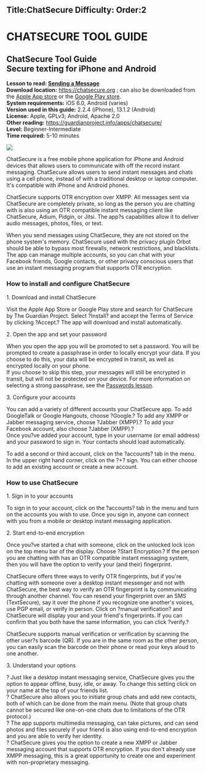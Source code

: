 Title:ChatSecure
Difficulty:
Order:2
---
<h1>CHATSECURE TOOL GUIDE</h1><h2>ChatSecure Tool Guide<br>Secure texting for iPhone and Android</h2><p><b>Lesson to read: <a href="umbrella://lesson/sending-a-message">Sending a Message</a></b><br><b>Download location:</b> <a href="https://chatsecure.org">https://chatsecure.org</a> ; can also be downloaded from the <a href="https://itunes.apple.com/us/app/chatsecure/id464200063">Apple App store</a> or the <a href="https://play.google.com/store/apps/details?id=info.guardianproject.otr.app.im">Google Play store</a>.<br><b>System requirements:</b> iOS 6.0, Android (varies)<br><b>Version used in this guide:</b> 2.2.4 (iPhone), 13.1.2 (Android)<br><b>License:</b> Apple, GPLv3; Android, Apache 2.0<br><b>Other reading:</b> <a href="https://guardianproject.info/apps/chatsecure/">https://guardianproject.info/apps/chatsecure/</a><br><b>Level:</b> Beginner-Intermediate<br><b>Time required:</b> 5-10 minutes</p><img src="tool_chatsecure.png"><p>ChatSecure is a free mobile phone application for iPhone and Android devices that allows users to communicate with off the record instant messaging. ChatSecure allows users to send instant messages and chats using a cell phone, instead of with a traditional desktop or laptop computer. It's compatible with iPhone and Android phones.</p><p>ChatSecure supports OTR  encryption  over XMPP. All messages sent via ChatSecure are completely private, so long as the person you are chatting with is also using an OTR compatible instant messaging client like ChatSecure, Adium, Pidgin, or Jitsi. The app?s capabilities allow it to deliver audio messages, photos, files, or text.</p><p>When you send messages using ChatSecure, they are not stored on the phone system's memory. ChatSecure used with the privacy plugin Orbot should be able to bypass most firewalls, network restrictions, and blacklists. The app can manage multiple accounts, so you can chat with your Facebook friends, Google contacts, or other privacy conscious users that use an instant messaging program that supports OTR encryption.</p><h3>How to install and configure ChatSecure</h3><p>1. Download and install ChatSecure</p><p>Visit the Apple App Store or Google Play store and search for ChatSecure by The Guardian Project. Select ?Install? and accept the Terms of Service by clicking ?Accept.? The app will download and install automatically.</p><p>2. Open the app and set your password</p><p>When you open the app you will be promoted to set a password. You will be prompted to create a passphrase  in order to locally encrypt your data. If you choose to do this, your data will be encrypted in transit, as well as encrypted locally on your phone.<br>If you choose to skip this step, your messages will still be encrypted in transit, but will not be protected on your device. For more information on selecting a strong passphrase, see the <a href="umbrella://lesson/passwords">Passwords lesson</a>.</p><p>3. Configure your accounts</p><p>You can add a variety of different accounts your ChatSecure app. To add GoogleTalk or Google Hangouts, choose ?Google.? To add any XMPP or Jabber messaging service, choose ?Jabber (XMPP).? To add your Facebook account, also choose ?Jabber (XMPP).?<br>Once you?ve added your account, type in your username (or email address) and your password to sign in. Your contacts should load automatically.</p><p>To add a second or third account, click on the ?accounts? tab in the menu. In the upper right hand corner, click on the ?+? sign. You can either choose to add an existing account or create a new account.</p><h3>How to use ChatSecure</h3><p>1. Sign in to your accounts</p><p>To sign in to your account, click on the ?accounts? tab in the menu and turn on the accounts you wish to use. Once you sign in, anyone can connect with you from a mobile or desktop instant messaging application.</p><p>2. Start end-to-end encryption</p><p>Once you?ve started a chat with someone, click on the unlocked lock icon on the top menu bar of the display. Choose ?Start Encryption.? If the person you are chatting with has an OTR compatible instant messaging system, then you will have the option to verify your (and their) fingerprint.</p><p>ChatSecure offers three ways to verify OTR fingerprints, but if you're chatting with someone over a desktop instant messenger and not with ChatSecure, the best way to verify an OTR fingerprint is by communicating through another channel. You can resend your fingerprint over an SMS (TextSecure), say it over the phone if you recognize one another's voices, use PGP email, or verify in person. Click on ?manual verification? and ChatSecure will display your and your friend's fingerprints. If you can confirm that you both have the same information, you can click ?verify.?</p><p>ChatSecure supports manual verification or verification by scanning the other user?s barcode (QR). If you are in the same room as the other person, you can easily scan the barcode on their phone or read your keys aloud to one another.</p><p>3. Understand your options</p><p>? Just like a desktop instant messaging service, ChatSecure gives you the option to appear offline, busy, idle, or away. To change this setting click on your name at the top of your friends list.<br>? ChatSecure also allows you to initiate group chats and add new contacts, both of which can be done from the main menu. (Note that group chats cannot be secured like one-on-one chats due to limitations of the OTR protocol.)<br>? The app supports multimedia messaging, can take pictures, and can send photos and files securely if your friend is also using end-to-end encryption and you are able to verify her identity.<br>? ChatSecure gives you the option to create a new XMPP or Jabber messaging account that supports OTR encryption. If you don't already use XMPP messaging, this is a great opportunity to create one and experiment with non-proprietary messaging.</p>